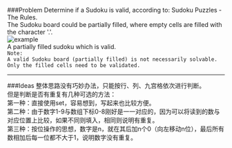 ###Problem
Determine if a Sudoku is valid, according to: Sudoku Puzzles - The Rules.  
The Sudoku board could be partially filled, where empty cells are filled with the character '.'.  
![example](http://upload.wikimedia.org/wikipedia/commons/thumb/f/ff/Sudoku-by-L2G-20050714.svg/250px-Sudoku-by-L2G-20050714.svg.png)  
A partially filled sudoku which is valid.  
`Note:`  
`A valid Sudoku board (partially filled) is not necessarily solvable. Only the filled cells need to be validated.`  

---

###Ideas
整体思路没有巧妙办法，只能按行、列、九宫格依次进行判断。  
但是判断是否有重复有几种可选的方法：  
第一种：直接使用set，容易想到，写起来也比较方便。  
第二种：由于数字1-9与数组下标0-8刚好是一一对应的，因为可以将读到的数与对应位置上比较，如果不同则填入，相同则说明有重复。  
第三种：按位操作的思想，数字是n，就在其后加n个0（向左移动n位），最后所有数相加后每一位都不大于1，说明数字没有重复。
